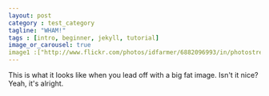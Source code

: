 ```yaml
---
layout: post
category : test_category
tagline: "WHAM!"
tags : [intro, beginner, jekyll, tutorial]
image_or_carousel: true
image1 :["http://www.flickr.com/photos/idfarmer/6882096993/in/photostream/", "http://farm8.staticflickr.com/7209/6882096993_633bc9a2c5.jpg"]
---
```


This is what it looks like when you lead off with a big fat image. Isn't it nice?
Yeah, it's alright.

